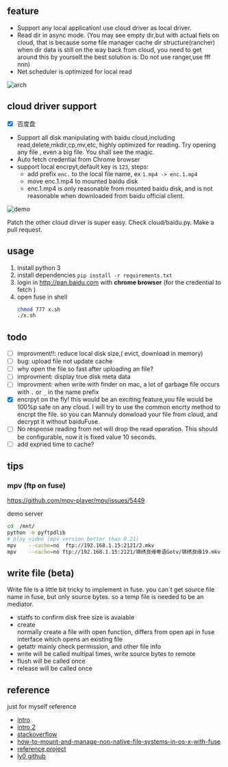 
## feature 
- Support any local application!  use cloud driver as local driver.
- Read dir in async mode. (You may see empty dir,but with actual fiels on cloud, that is because some file manager cache dir structure(rancher) when dir data is still on the way back from cloud, you need to get around this by yourself.the best solution is: Do not use ranger,use fff nnn)
- Net scheduler is optimized for local read

![arch](https://github.com/zk4/baiduFuse/blob/master/img/arch2.jpg)



## cloud driver support
- [x] 百度盘 
 - Support all disk manipulating with baidu cloud,including read,delete,mkdir,cp,mv,etc, highly optimized for reading. Try opening any file , even a big file. You shall see the magic.
 - Auto fetch credential from Chrome browser
 - support local encrpyt,default key is `123`, steps:
   - add prefix `enc.` to  the local file name, ex   `1.mp4 -> enc.1.mp4`
   - move enc.1.mp4  to mounted baidu disk
   - enc.1.mp4 is only reasonable from mounted baidu disk, and is not reasonable when downloaded from baidu official client.


![demo](https://github.com/zk4/baiduFuse/blob/master/img/d.gif)

Patch the other cloud dirver is super easy. Check cloud/baidu.py. Make a pull request.

## usage 
1. install python 3 
1. install dependencies `pip install -r requirements.txt`
1. login in http://pan.baidu.com with **chrome browser** (for the credential to fetch )
2. open fuse in shell
    ``` bash
    chmod 777 x.sh
    ./x.sh
    ```

## todo 
- [ ] improvment!!: reduce local disk size,( evict, download in memory)
- [ ] bug: upload file not update cache 
- [ ] why open the file so fast after uploading an file?
- [ ] improvment: display true disk meta data
- [ ] improvment: when write with finder on mac, a lot of garbage file occurs with `.` or `_`  in the name prefix 
- [x] encrpyt on the fly! 
   this would be an exciting feature,you file would be 100%p safe on any cloud. I will try to use the common encrty method to encrpt the file. so you can Mannuly donwload your file from  cloud, and decrypt it without baiduFuse.
- [ ] No response reading from net will drop the read operation. This should be configurable, now it is fixed value 10 seconds.
- [ ] add expried time to cache?
## tips  
### mpv (ftp on fuse)
https://github.com/mpv-player/mpv/issues/5449

demo server
``` bash
cd  /mnt/
python -m pyftpdlib
# play video (mpv version better than 0.21)
mpv    --cache=no  ftp://192.168.1.15:2121/2.mkv
mpv    --cache=no ftp://192.168.1.15:2121/锦绣良缘粤语Gotv/锦绣良缘19.mkv 
```


## write file (beta)
Write file is a little bit tricky to implement in fuse. you can`t get source file name in fuse, but only source bytes. so a temp file is needed to be an mediator.
-  statfs 
   to confirm disk free size is avaiable 
-  create  
   normally create a file with open function, differs from open api in fuse interface which opens an existing file  
-  getattr 
   mainly check permission, and other file info 
-  write 
   will be called multipal times, write source bytes to remote 
-  flush 
   will be called once
-  release
   will be called once


## reference 
just for myself reference
- [intro](https://www.stavros.io/posts/python-fuse-filesystem/)
- [intro 2](http://www.maastaar.net/fuse/linux/filesystem/c/2016/05/21/writing-a-simple-filesystem-using-fuse/)
- [stackoverflow](https://stackoverflow.com/questions/15604191/fuse-detailed-documentation)
- [how-to-mount-and-manage-non-native-file-systems-in-os-x-with-fuse](https://www.macworld.com/article/2855038/how-to-mount-and-manage-non-native-file-systems-in-os-x-with-fuse.html)
- [reference project ](https://github.com/joe42/CloudFusion)
- [ly0 github](https://github.com/ly0/baidu-fuse)
